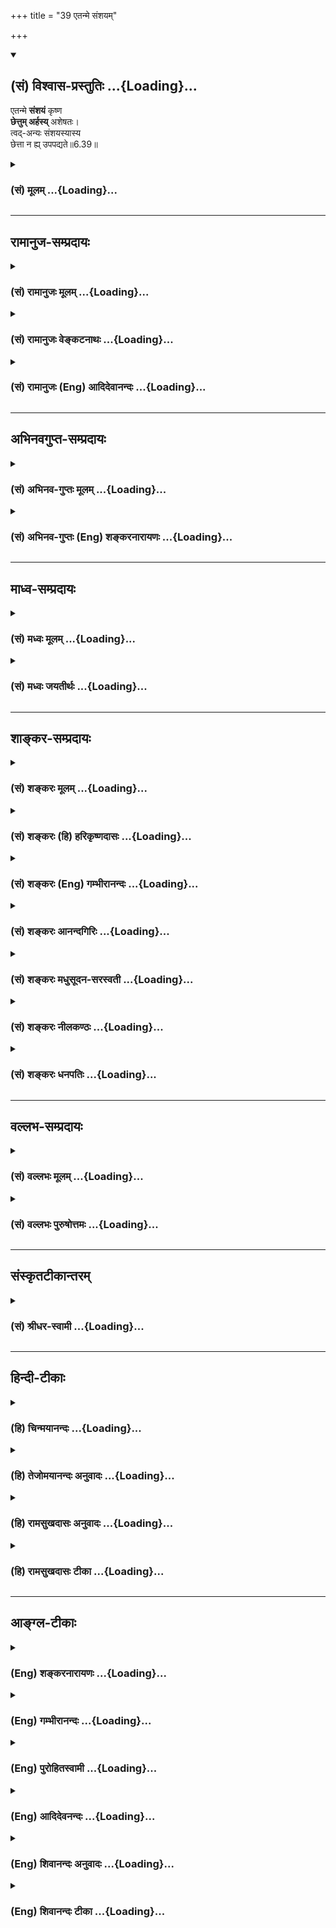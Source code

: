 +++
title = "39 एतन्मे संशयम्"

+++
<div class="js_include" newlevelforh1="2" title="(सं) विश्वास-प्रस्तुतिः" unfilled url="/mahAbhAratam/vyAsaH/shlokashaH/06-bhIShma-parva/03-bhagavad-gItA-parva/saMskRtam/vishvAsa-prastutiH/06_Atma-saMyama-yogaH_a/39_etanme_saMshayam.md">
<details open><summary><h2>(सं) विश्वास-प्रस्तुतिः ...{Loading}...</h2></summary>

एतन्मे **संशयं** कृष्ण  
**छेत्तुम् अर्हस्य्** अशेषतः।  
त्वद्-अन्यः संशयस्यास्य  
छेत्ता न ह्य् उपपद्यते॥6.39॥
</details>
</div>
<div class="js_include collapsed" newlevelforh1="3" title="(सं) मूलम्" unfilled url="/mahAbhAratam/vyAsaH/shlokashaH/06-bhIShma-parva/03-bhagavad-gItA-parva/saMskRtam/mUlam/06_Atma-saMyama-yogaH_a/39_etanme_saMshayam.md">
<details><summary><h3>(सं) मूलम् ...{Loading}...</h3></summary>

एतन्मे संशयं कृष्ण छेत्तुमर्हस्यशेषतः।  
त्वदन्यः संशयस्यास्य छेत्ता न ह्युपपद्यते।।6.39।।
</details>
</div>


_________________
## रामानुज-सम्प्रदायः
<div class="js_include collapsed" newlevelforh1="3" title="(सं) रामानुजः मूलम्" unfilled url="/mahAbhAratam/vyAsaH/shlokashaH/06-bhIShma-parva/03-bhagavad-gItA-parva/saMskRtam/rAmAnujaH/mUlam/06_Atma-saMyama-yogaH_a/39_etanme_saMshayam.md">
<details><summary><h3>(सं) रामानुजः मूलम् ...{Loading}...</h3></summary>

।।6.39।। तम् एनं **संशयम् अशेषतः छेत्तुम् अर्हसि** स्वतः प्रत्यक्षेण
युगपत् सर्वं सर्वदा स्वत एव पश्यतः त्वत्तः **अन्यः संशयस्य अस्य छेत्ता न
हि उपपद्यते।**

</details>
</div>
<div class="js_include collapsed" newlevelforh1="3" title="(सं) रामानुजः वेङ्कटनाथः" unfilled url="/mahAbhAratam/vyAsaH/shlokashaH/06-bhIShma-parva/03-bhagavad-gItA-parva/saMskRtam/rAmAnujaH/venkaTanAthaH/06_Atma-saMyama-yogaH_a/39_etanme_saMshayam.md">
<details><summary><h3>(सं) रामानुजः वेङ्कटनाथः ...{Loading}...</h3></summary>

।। 6.39एवं प्रागुक्तमेव योगसाधनं यथावच्छ्रुतम् अथ प्रागुक्तमेव
योगमाहात्म्यं श्रोतव्यं सर्वप्रकारान्वितं प्रपञ्चेन श्रोतुं पृच्छतीत्याह
अथेति। योगमाहात्म्यशब्देन सङ्ग्रहश्लोकस्थयोगसिद्धिशब्दो व्याख्यातः।
सिद्धिकारणं हि माहात्म्यम् सिद्धिश्चात्र शिथिलस्यापि योगस्य
चिरतरमनेकपुण्यलोकावाप्तिः पुनर्योगयोग्ययोगिकुलसम्भवः तद्द्वारा
पुनर्योगपौष्कल्यं ततश्चापवर्ग इत्येवंरूपा। एषा च सिद्धिः अनितरसाधारणेन
माहात्म्येन। ननुनेहाभिक्रमनाशोऽस्ति 2।40 इत्यादौ कर्मयोगस्य
माहात्म्यमुक्तम् अत्र तु तत्फलभूतस्यात्मावलोकनरूपयोगस्य अतः कथं
श्रुतमित्युक्तम् तत्राहअन्तर्गतेति। ततः किमित्यत्राहतच्चेति।
योगाङ्कुरभूतात्मज्ञानगर्भतया पुष्कलयोगस्वरूपसाधनतया च हि कर्मयोगस्य
माहात्स्यं तत्रोदितम् ततश्च योगोपाधिके तदङ्गभूतकर्मयोगमाहात्म्येऽभिहिते
अङ्गीभूतयोगमाहात्म्यमेवोक्तं भवतीति भावः। अयतिः इत्यादिपदानामर्थौचित्यात्
क्रमभेदेन अन्वयो दर्शितः। तत्र प्रवृत्तस्य हि ततश्चलितत्वं वाच्यम् नतु
तत्र श्रद्धोपेतमात्रस्येति अतः श्रद्धया तत्कार्यलक्षणेत्यभिप्रायेणयोगे
प्रवृत्त इत्युक्तम्। उपेतशब्द एव वाऽत्र श्रद्धाकृतयोगाधिगमपर
इत्यभिप्रायः। योगसंसिद्धिमप्राप्य योगसिद्धेः
पूर्वमेवेत्यर्थः। योगाच्चलितमानसः पुष्कलयोगं कर्तुमननुगुणचित्त इत्यर्थः।
कामभोगमोक्षनिरयेषु कतमामित्यर्थः। कां गतिं गच्छति इति
सामान्यनिर्दिष्टमेवकच्चित् इत्यादिना
विवृतम्। दृष्टान्तेऽप्युभयभ्रष्टत्वप्रकारं दर्शयतियथेति।
उभयभ्रष्टताविवरणरूपत्वात्विमूढो ब्रह्मणः पथि इत्येकस्याभिधानाच्च
पारिशेष्यादप्रतिष्ठपदं
सांसारिकफलसाधनकर्मभ्रंशाभिप्रायमित्याहयथावस्थितमिति।
कर्मस्वरूपानुष्ठानप्रयासादौ न किञ्चिन्न्यूनम् अभिसन्धिवैषम्यात्तु
निष्फलं संवृत्तमित्यभिप्रायः। विमूढो ब्रह्मणः पथि इति ब्रह्मपथे अज्ञानं न
विवक्षितम् ज्ञात्वोपक्रम्य निवृत्तं प्रति पृच्छ्यमानत्वात्। अतो
विमोहकार्ययोगनिवृत्तिरत्र विमूढशब्देन लक्ष्यत इत्यभिप्रायेणप्रक्रान्त
इत्यादिप्रच्युत इत्यन्तमुक्तम्। ब्रह्मणः पथि ब्रह्मप्राप्त्युपायभूते योग
इत्यर्थः। एतं मे संशयम् इति निर्दिश्यमानस्य संशयस्यार्थसिद्धं
शिरोन्तरमाहकिमयं नश्यत्येवेति। अर्हसि
सर्वज्ञत्वकारुणिकत्वप्रियसखत्वादियुक्तस्त्वं
योग्योऽसीत्यर्थः। कृष्णशब्देन त्वच्छब्देन चाभिप्रेतमाह स्वत इति।
करणाधीनम् अविशदानुमानादिप्रायं क्रमभावि कतिपयविषयं कादाचित्कमपि हि
त्वदन्येषां ज्ञानमिति भावः। एतेनयो वेत्ति युगपत्सर्वं प्रत्यक्षेण सदा
स्वतः। तं प्रणम्य हरिं शास्त्रं न्यायतत्त्वं प्रचक्ष्महे न्या.त. इति तु
भगवन्नाथमुनिमिश्राणां वचनमनुसंहितम्। न ह्युपपद्यत इति
युक्तिविरोधोऽभिप्रेतः।  
  

</details>
</div>
<div class="js_include collapsed" newlevelforh1="3" title="(सं) रामानुजः (Eng) आदिदेवानन्दः" unfilled url="/mahAbhAratam/vyAsaH/shlokashaH/06-bhIShma-parva/03-bhagavad-gItA-parva/saMskRtam/rAmAnujaH/english/AdidevAnandaH/06_Atma-saMyama-yogaH_a/39_etanme_saMshayam.md">
<details><summary><h3>(सं) रामानुजः (Eng) आदिदेवानन्दः ...{Loading}...</h3></summary>

6.37 - 6.39 Arjuna said What way does he go, who has embarked on Yoga endowed with faith, but who by inadeacy of exertion in practice, does not gain success in Yoga and has his mind wandering from Yoga; Does he not perish like a small piece of cloud torn from a large mass of cloud -
perish without reaching another large mass of cloud; Now does he not fall away from both (sides); He has no support and is confused on the path leading to the Brahman. He is without any support in the sense that Karma or rituals which constitutes the means of heaven etc., does not give support for a person who is devoid of attachment to fruits; for Karma is the means for generating its own fruits. He is also confused in the path leading to the Brahman on which he has just begun to traverse;
He has lost his way. Does he then get lost by falling down from both sides, these being attainment of heaven on the one hand and liberation on the other. Does he not thus perish; You should remove this doubt altogether from my mind; for there is no other remover of this doubt than You, who always perceive directly all matters simultaneously.

</details>
</div>


_________________
## अभिनवगुप्त-सम्प्रदायः
<div class="js_include collapsed" newlevelforh1="3" title="(सं) अभिनव-गुप्तः मूलम्" unfilled url="/mahAbhAratam/vyAsaH/shlokashaH/06-bhIShma-parva/03-bhagavad-gItA-parva/saMskRtam/abhinava-guptaH/mUlam/06_Atma-saMyama-yogaH_a/39_etanme_saMshayam.md">
<details><summary><h3>(सं) अभिनव-गुप्तः मूलम् ...{Loading}...</h3></summary>

।।6.37 6.39।। अयतः इत्यादि नह्युपपद्यते इत्यन्तम्। प्राप्ताद्योगात् यदि (
N यस्य instead यदि) चलितेऽपि चित्ते श्रद्धा न हीयते। विनष्टश्रद्धौ हि
सिद्धयोगोऽपि सर्वं निष्फलं कुरुते। उक्तं हि यदा प्राप्यापि विज्ञानं
दूषितं चित्तविभ्रमात्।  
  
तदैव ( तदैवम्) ध्वंसते शीघ्र तूलराशिवानलात्।। योगस्य सम्यक् सिद्धौ
अजातायां किं लोकान्निष्क्रान्तः सम्यक् च ब्रह्मणि न निलीन +++(K न लीन इति)+++
इति नश्येत् अथवा ब्रह्मणि अप्रतिष्ठितत्वात् विनश्यति परलोकबाधाय इति
प्रश्नः।

</details>
</div>
<div class="js_include collapsed" newlevelforh1="3" title="(सं) अभिनव-गुप्तः (Eng) शङ्करनारायणः" unfilled url="/mahAbhAratam/vyAsaH/shlokashaH/06-bhIShma-parva/03-bhagavad-gItA-parva/saMskRtam/abhinava-guptaH/english/shankaranArAyaNaH/06_Atma-saMyama-yogaH_a/39_etanme_saMshayam.md">
<details><summary><h3>(सं) अभिनव-गुप्तः (Eng) शङ्करनारायणः ...{Loading}...</h3></summary>

6.37-39 Ayatah etc. upto na hyupapadyate. Even if his mind has moved
away from the Yoga, he had reached, the faith in \[his\] mind is not
lost. for, a person - even if he has achieved the Yoga - makes all
\[achievements\] useless, if his faith is completely lost. That has been
said :- 'Even after attaining the perfect knowledge, if it gets vitiated
due to the caprices of mind, that very moment it perishes soon, just as
a heap of cotton does due to fire'. If a complete success in the Yoga
has not been achieved, then having come out of this \[material\] world,
and having not yet got himself absorbed in the Brahman, would he get
lost ; Or, because he has not yet got established in the Brahman, does
he permanently get destroyed as the other world (heaven) is \[also\]
ruined for him ; This is the estion. On this \[estion\], the conclusion
-

</details>
</div>


_________________
## माध्व-सम्प्रदायः
<div class="js_include collapsed" newlevelforh1="3" title="(सं) मध्वः मूलम्" unfilled url="/mahAbhAratam/vyAsaH/shlokashaH/06-bhIShma-parva/03-bhagavad-gItA-parva/saMskRtam/madhvaH/mUlam/06_Atma-saMyama-yogaH_a/39_etanme_saMshayam.md">
<details><summary><h3>(सं) मध्वः मूलम् ...{Loading}...</h3></summary>

।।6.37 6.39।। अयतिरप्रयत्नः।

</details>
</div>
<div class="js_include collapsed" newlevelforh1="3" title="(सं) मध्वः जयतीर्थः" unfilled url="/mahAbhAratam/vyAsaH/shlokashaH/06-bhIShma-parva/03-bhagavad-gItA-parva/saMskRtam/madhvaH/jayatIrthaH/06_Atma-saMyama-yogaH_a/39_etanme_saMshayam.md">
<details><summary><h3>(सं) मध्वः जयतीर्थः ...{Loading}...</h3></summary>

।।6.37 6.39।। अचतुर्थाश्रमीति प्रतीतिनिरासायाह **अयतिरि**ति।

</details>
</div>


_________________
## शाङ्कर-सम्प्रदायः
<div class="js_include collapsed" newlevelforh1="3" title="(सं) शङ्करः मूलम्" unfilled url="/mahAbhAratam/vyAsaH/shlokashaH/06-bhIShma-parva/03-bhagavad-gItA-parva/saMskRtam/shankaraH/mUlam/06_Atma-saMyama-yogaH_a/39_etanme_saMshayam.md">
<details><summary><h3>(सं) शङ्करः मूलम् ...{Loading}...</h3></summary>

।।6.39।। **एतत् मे** मम **संशयं कृष्ण** **छेत्तुम्** अपनेतुम् **अर्हसि
अशेषतः। त्वदन्यः** त्वत्तः अन्यः ऋषिः देवो वा च्छेत्ता नाशयिता **संशयस्य
अस्य न हि** यस्मात् **उपपद्यते** न संभवति। अतः त्वमेव छेत्तुमर्हसि
इत्यर्थः।।**श्रीभगवानुवाच**

</details>
</div>
<div class="js_include collapsed" newlevelforh1="3" title="(सं) शङ्करः (हि) हरिकृष्णदासः" unfilled url="/mahAbhAratam/vyAsaH/shlokashaH/06-bhIShma-parva/03-bhagavad-gItA-parva/saMskRtam/shankaraH/hindI/harikRShNadAsaH/06_Atma-saMyama-yogaH_a/39_etanme_saMshayam.md">
<details><summary><h3>(सं) शङ्करः (हि) हरिकृष्णदासः ...{Loading}...</h3></summary>

।।6.39।। हे कृष्ण मेरे इस संशयको निःशेषतासे काटनेके लिये अर्थात् नष्ट
करनेके लिये आप हीसमर्थ हैं क्योंकि आपको छोड़कर दूसरा कोई ऋषि या देवता इस
संशयका नाश करनेवाला सम्भव नहीं है। अतः आपको ही इसका नाश करना चाहिये यह
अभिप्राय है।

</details>
</div>
<div class="js_include collapsed" newlevelforh1="3" title="(सं) शङ्करः (Eng) गम्भीरानन्दः" unfilled url="/mahAbhAratam/vyAsaH/shlokashaH/06-bhIShma-parva/03-bhagavad-gItA-parva/saMskRtam/shankaraH/english/gambhIrAnandaH/06_Atma-saMyama-yogaH_a/39_etanme_saMshayam.md">
<details><summary><h3>(सं) शङ्करः (Eng) गम्भीरानन्दः ...{Loading}...</h3></summary>

6.39 O krsna, arhasi, You should; asesatah, totally; chettum, eradicate,
remove; etat, this; samsayam, doubt; me, of mine. Hi, for; na tvad
anyah, none other than You, be he a sage or a god; upapadyate, can be;
chetta, the despeller, the destroyer; asya, of this; samsayasya, doubt.
Therefore you Yourself should dispel (the doubt). This is the meaning.

</details>
</div>
<div class="js_include collapsed" newlevelforh1="3" title="(सं) शङ्करः आनन्दगिरिः" unfilled url="/mahAbhAratam/vyAsaH/shlokashaH/06-bhIShma-parva/03-bhagavad-gItA-parva/saMskRtam/shankaraH/AnandagiriH/06_Atma-saMyama-yogaH_a/39_etanme_saMshayam.md">
<details><summary><h3>(सं) शङ्करः आनन्दगिरिः ...{Loading}...</h3></summary>

।।6.39।। यथोपदर्शितसंशयापाकरणार्थमर्जुनो भगवन्तं प्रेरयन्नाह **एतदिति।**
मत्तोऽन्यः कश्चिदृषिर्वा देवो वा त्वदीयं संशयं छेत्स्यतीत्याशङ्क्याह
**त्वदन्य इति।** अन्यस्य संशयच्छेत्तुरभावे फलितमाह **अत इति।**

</details>
</div>
<div class="js_include collapsed" newlevelforh1="3" title="(सं) शङ्करः मधुसूदन-सरस्वती" unfilled url="/mahAbhAratam/vyAsaH/shlokashaH/06-bhIShma-parva/03-bhagavad-gItA-parva/saMskRtam/shankaraH/madhusUdana-sarasvatI/06_Atma-saMyama-yogaH_a/39_etanme_saMshayam.md">
<details><summary><h3>(सं) शङ्करः मधुसूदन-सरस्वती ...{Loading}...</h3></summary>

।।6.39।। यथोपदर्शितसंशयापाकरणाय भगवन्तमन्तर्यामिणमर्थयते पार्थः एतत् एतं
पूर्वोपदर्शितं मे मम संशयं हे कृष्ण छेत्तुमपनेतुमर्हस्यशेषतः
संशयमूलाधर्माद्युच्छेदेन। मदन्यः कश्चिदृषिर्वा देवो वा
त्वदीयमिमंसंशयमुच्छेत्स्यतीत्याशङ्क्याह त्वदन्यः त्वत्
परमेश्वरात्सर्वज्ञाच्छास्त्रकृतः परमगुरोः
कारुणिकादन्योऽनीश्वरत्वेनासर्वज्ञः कश्चिदृषिर्वा देवो वाऽस्य
योगभ्रष्टपरलोकगतिविषयस्य संशयस्य छेत्ता सम्यगुत्तरदानेन नाशयिता हि
यस्मान्नोपपद्यते न संभवति तस्मात्त्वमेव प्रत्यक्षदर्शी सर्वस्य परमगुरुः
संशयमेतं मम छेत्तुमर्हसीत्यर्थः।

</details>
</div>
<div class="js_include collapsed" newlevelforh1="3" title="(सं) शङ्करः नीलकण्ठः" unfilled url="/mahAbhAratam/vyAsaH/shlokashaH/06-bhIShma-parva/03-bhagavad-gItA-parva/saMskRtam/shankaraH/nIlakaNThaH/06_Atma-saMyama-yogaH_a/39_etanme_saMshayam.md">
<details><summary><h3>(सं) शङ्करः नीलकण्ठः ...{Loading}...</h3></summary>

।।6.39।। एतत् एतम्। स्पष्टमन्यत्।

</details>
</div>
<div class="js_include collapsed" newlevelforh1="3" title="(सं) शङ्करः धनपतिः" unfilled url="/mahAbhAratam/vyAsaH/shlokashaH/06-bhIShma-parva/03-bhagavad-gItA-parva/saMskRtam/shankaraH/dhanapatiH/06_Atma-saMyama-yogaH_a/39_etanme_saMshayam.md">
<details><summary><h3>(सं) शङ्करः धनपतिः ...{Loading}...</h3></summary>

।।6.39।। संशयमुक्त्वा तच्छेदनं प्रार्थयते एतदिति। एतं मे मम संशयं हे
कृष्ण छेत्तुमपनेतुमर्हस्यशेषतः। उक्तएव कृष्णपदाभिप्रायोऽत्रापि
द्रष्टव्यः। नन्वन्यः कश्चिद्देवो वा ऋषिर्वा छेत्स्यति
किमेवंप्रार्थनयेत्यत आह। त्वत्तः कृष्णादधिकारिणमाकृष्य
तत्तस्थानप्रापकात्तत्तत्कर्मफलप्रदातुः
सर्वेश्वरात्सर्वज्ञादन्योऽनीश्वरोऽसर्वज्ञ कश्चिदृषिर्वा देवो वास्य
संशयस्य छेत्ताऽपनेता हि यस्मान्न संभवत्यतः त्वमेव छेत्तुमर्हसीत्यर्थः।
यत्तु एतन्मे पृष्टं हे कृष्ण असंशयं यथा भवति तथाऽशेषतः सर्वात्मना
छेत्तुं निराकर्तुमर्हसीति तन्न। संशयस्यास्येत्यननुरोधप्रसङ्गात्।

</details>
</div>


_________________
## वल्लभ-सम्प्रदायः
<div class="js_include collapsed" newlevelforh1="3" title="(सं) वल्लभः मूलम्" unfilled url="/mahAbhAratam/vyAsaH/shlokashaH/06-bhIShma-parva/03-bhagavad-gItA-parva/saMskRtam/vallabhaH/mUlam/06_Atma-saMyama-yogaH_a/39_etanme_saMshayam.md">
<details><summary><h3>(सं) वल्लभः मूलम् ...{Loading}...</h3></summary>

।।6.39।। अत एतत्सन्देहनिवारकोऽपि त्वमेवति कथमन्नाह एनमिति। स्पष्टम्।

</details>
</div>
<div class="js_include collapsed" newlevelforh1="3" title="(सं) वल्लभः पुरुषोत्तमः" unfilled url="/mahAbhAratam/vyAsaH/shlokashaH/06-bhIShma-parva/03-bhagavad-gItA-parva/saMskRtam/vallabhaH/puruShottamaH/06_Atma-saMyama-yogaH_a/39_etanme_saMshayam.md">
<details><summary><h3>(सं) वल्लभः पुरुषोत्तमः ...{Loading}...</h3></summary>

  
  
।।6.39।। हे कृष्ण दास्येन सदानन्ददानसमर्थ एतन्मे संशयं मन्मनोगतसंशयम्। स
तु न नश्यत्येवत्वदुक्तिविश्वासात् परं मत्संशयमशेषतः
सोपपत्तिकाज्ञारूपवाक्यैश्छेत्तुं दूरीकर्तुमर्हसि। नन्वन्यत्र गुर्वादिषु
भक्तेषु च विज्ञाप्य संशयं दूरीकुर्वित्यत आह त्वदन्य इति। अस्य मद्गतस्य
त्वदेकवाक्यैकनिष्ठस्य मम संशयस्य छेत्ता त्वदन्यः त्वां विना हि निश्चयेन
अन्यो नोपपद्यते।  
  

</details>
</div>


_________________
## संस्कृतटीकान्तरम्
<div class="js_include collapsed" newlevelforh1="3" title="(सं) श्रीधर-स्वामी" unfilled url="/mahAbhAratam/vyAsaH/shlokashaH/06-bhIShma-parva/03-bhagavad-gItA-parva/saMskRtam/shrIdhara-svAmI/06_Atma-saMyama-yogaH_a/39_etanme_saMshayam.md">
<details><summary><h3>(सं) श्रीधर-स्वामी ...{Loading}...</h3></summary>

।।6.39।। त्वयैव सर्वज्ञेनायं मम संदेहो निरसनीयः
त्वत्तोऽन्यस्त्वेतत्संदेहनिवर्तको नास्तीत्याह **एतन्म इति।** एतत् एनम्।
छेत्ता निवर्तकः। स्पष्टमन्यत्।

</details>
</div>


_________________
## हिन्दी-टीकाः
<div class="js_include collapsed" newlevelforh1="3" title="(हि) चिन्मयानन्दः" unfilled url="/mahAbhAratam/vyAsaH/shlokashaH/06-bhIShma-parva/03-bhagavad-gItA-parva/hindI/chinmayAnandaH/06_Atma-saMyama-yogaH_a/39_etanme_saMshayam.md">
<details><summary><h3>(हि) चिन्मयानन्दः ...{Loading}...</h3></summary>

।।6.39।। इस प्रकरण के अन्तिम श्लोक में अर्जुन स्पष्ट कहता है कि हे कृष्ण
आप मेरे इस संशय को दूर कीजिए। केवल भगवान् कृष्ण ही अर्जुन के इस संशय का
निराकरण करके उसके मन के विक्षेपों को शान्त कर सकते थे। इस प्रश्न से यह
स्पष्ट हो जाता है कि उसकी पूर्व की शंका पूर्णत निवृत्त हो चुकी थी। उसकी
पूर्व शंका समत्वयोग की अशक्यता के सम्बन्ध में थी जिसका मुख्य कारण था मन
का चंचल स्वभाव। जो कोई भी जिज्ञासु साधक सम्पूर्ण हृदय से साधना करता है
उसके मन में एक शंका के निवृत्त होने पर अन्य शंकाएं और प्रश्न उठते रहते
हैं। संशयनिवृत्ति का उपाय है मनन। सत्संगत से भी विचार प्राप्त होकर संशय
दूर हो जाते हैं। प्रत्येक साधक की साधना एवं भावना के आधार पर उसे देहत्याग
के पश्चात् श्रेष्ठ जीवन का आश्वासन भगवान् देते हैं। अगले पाँच श्लोकों में
भगवान् उन योगियों की गति को बताते हैं जिनकी साधना मृत्यु के कारण अपूर्ण
रह जाती है अथवा मन की बहिर्मुखी प्रवृत्ति के कारण वे योग से पतित हो जाते
हैं।

</details>
</div>
<div class="js_include collapsed" newlevelforh1="3" title="(हि) तेजोमयानन्दः अनुवादः" unfilled url="/mahAbhAratam/vyAsaH/shlokashaH/06-bhIShma-parva/03-bhagavad-gItA-parva/hindI/tejomayAnandaH/anuvAdaH/06_Atma-saMyama-yogaH_a/39_etanme_saMshayam.md">
<details><summary><h3>(हि) तेजोमयानन्दः अनुवादः ...{Loading}...</h3></summary>

।।6.39।। हे कृष्ण ! मेरे इस संशय को नि:शेष रूप से छेदन (निराकरण) करने के
लिए आप ही योग्य है; क्योंकि आपके अतिरिक्त अन्य कोई इस संशय का छेदन करन
वाला (छेत्ता) मिलना संभव नहीं है।।

</details>
</div>
<div class="js_include collapsed" newlevelforh1="3" title="(हि) रामसुखदासः अनुवादः" unfilled url="/mahAbhAratam/vyAsaH/shlokashaH/06-bhIShma-parva/03-bhagavad-gItA-parva/hindI/rAmasukhadAsaH/anuvAdaH/06_Atma-saMyama-yogaH_a/39_etanme_saMshayam.md">
<details><summary><h3>(हि) रामसुखदासः अनुवादः ...{Loading}...</h3></summary>

।।6.39।। हे कृष्ण! मेरे इस सन्देहका सर्वथा छेदन करनेके लिये आप ही योग्य
हैं; क्योंकि इस संशयका छेदन करनेवाला आपके सिवाय दूसरा कोई हो नहीं सकता।

</details>
</div>
<div class="js_include collapsed" newlevelforh1="3" title="(हि) रामसुखदासः टीका" unfilled url="/mahAbhAratam/vyAsaH/shlokashaH/06-bhIShma-parva/03-bhagavad-gItA-parva/hindI/rAmasukhadAsaH/TIkA/06_Atma-saMyama-yogaH_a/39_etanme_saMshayam.md">
<details><summary><h3>(हि) रामसुखदासः टीका ...{Loading}...</h3></summary>

।।6.39।।***व्याख्या--*एतन्मे संशयं कृष्ण छेत्तुमर्हस्यशेषतः**
परमात्मप्राप्तिका उद्देश्य होनेसे साधक पापकर्मोंसे तो सर्वथा रहित हो
गया, इसलिये वह नरकोंमें तो जा ही नहीं सकता और स्वर्गका ध्येय न रहनेसे
स्वर्गमें भी जा नहीं सकता। मनुष्ययोनिमें आनेका उसका उद्देश्य नहीं है,
इसलिये वह उसमें भी नहीं आ सकता और परमात्मप्राप्तिके साधनसे भी विचलित हो
गया। ऐसा साधक क्या छिन्न-भिन्न बादलकी तरह नष्ट तो नहीं हो जाता; यह मेरा
संशय है।  
  
**'त्वदन्यः संशयस्यास्य छेत्ता न ह्युपपद्यते'** इस संशयका सर्वथा छेदन
करनेवाला अन्य कोई हो नहीं सकता। इसका तात्पर्य है कि शास्त्रकी कोई गुत्थी
हो, शास्त्रका कोई गहन विषय हो, कोई ऐसा कठिन पंक्ति हो, जिसका अर्थ न लगता
हो, तो उसको शास्त्रोंका ज्ञाता कोई विद्वान् भी समझा सकता है। परन्तु
योगभ्रष्टकी क्या गति होती है; इसका उत्तर वह नहीं दे सकता। हाँ, योगी कुछ
हदतक इसको जान सकता है, पर वह सम्पूर्ण प्राणियोंकी गति-आगतिको अर्थात्
जाने और आनेको नहीं जान सकता क्योंकि वह 'युञ्जान योगी' है अर्थात् अभ्यास
करके योगी बना है। अतः वह वहींतक जान सकता है, जहाँतक उसकी जाननेकी हद है।
परन्तु आप तो 'युक्त योगी' हैं अर्थात् आप बिना अभ्यास, परिश्रमके सर्वत्र
सब कुछ जाननेवाले हैं। आपके समान जानकार कोई हो सकता ही नहीं। आप साक्षात्
भगवान् हैं और सम्पूर्ण प्राणियोंकी गति-आगतिको जाननेवाले हैं **(टिप्पणी
प₀ 375)**। अतः इस योगभ्रष्टके गतिविषयक प्रश्नका उत्तर आप ही दे सकते हैं।
आप ही मेरे इस संशयको दूर कर सकते हैं।  
  
***सम्बन्ध--***अड़तीसवें श्लोकमें अर्जुनने शङ्का की थी कि संसारसे और
साधनसे च्युत हुए साधकका कहीं पतन तो नहीं हो जाता; उसका समाधान करनेके
लिये भगवान् आगेका श्लोक कहते हैं।

</details>
</div>


_________________
## आङ्ग्ल-टीकाः
<div class="js_include collapsed" newlevelforh1="3" title="(Eng) शङ्करनारायणः" unfilled url="/mahAbhAratam/vyAsaH/shlokashaH/06-bhIShma-parva/03-bhagavad-gItA-parva/english/shankaranArAyaNaH/06_Atma-saMyama-yogaH_a/39_etanme_saMshayam.md">
<details><summary><h3>(Eng) शङ्करनारायणः ...{Loading}...</h3></summary>

6.39. Please dispel this doubt of mine completely. But for Yourself, O Krsna, no eradicator of this doubt is possible.

</details>
</div>
<div class="js_include collapsed" newlevelforh1="3" title="(Eng) गम्भीरानन्दः" unfilled url="/mahAbhAratam/vyAsaH/shlokashaH/06-bhIShma-parva/03-bhagavad-gItA-parva/english/gambhIrAnandaH/06_Atma-saMyama-yogaH_a/39_etanme_saMshayam.md">
<details><summary><h3>(Eng) गम्भीरानन्दः ...{Loading}...</h3></summary>

6.39 O Krsna, You should totally eradicate this doubt of mine. For, none other than Yourself can be the dispeller of this doubt!

</details>
</div>
<div class="js_include collapsed" newlevelforh1="3" title="(Eng) पुरोहितस्वामी" unfilled url="/mahAbhAratam/vyAsaH/shlokashaH/06-bhIShma-parva/03-bhagavad-gItA-parva/english/purohitasvAmI/06_Atma-saMyama-yogaH_a/39_etanme_saMshayam.md">
<details><summary><h3>(Eng) पुरोहितस्वामी ...{Loading}...</h3></summary>

6.39 My Lord! Thou art worthy to solve this doubt once and for all; save Thyself there is no one competent to do so.

</details>
</div>
<div class="js_include collapsed" newlevelforh1="3" title="(Eng) आदिदेवनन्दः" unfilled url="/mahAbhAratam/vyAsaH/shlokashaH/06-bhIShma-parva/03-bhagavad-gItA-parva/english/AdidevanandaH/06_Atma-saMyama-yogaH_a/39_etanme_saMshayam.md">
<details><summary><h3>(Eng) आदिदेवनन्दः ...{Loading}...</h3></summary>

6.39 You should altogether remove this doubt of mine, O Krsna, for there is no other remover of this doubt thanYou.

</details>
</div>
<div class="js_include collapsed" newlevelforh1="3" title="(Eng) शिवानन्दः अनुवादः" unfilled url="/mahAbhAratam/vyAsaH/shlokashaH/06-bhIShma-parva/03-bhagavad-gItA-parva/english/shivAnandaH/anuvAdaH/06_Atma-saMyama-yogaH_a/39_etanme_saMshayam.md">
<details><summary><h3>(Eng) शिवानन्दः अनुवादः ...{Loading}...</h3></summary>

6.39 This doubt of mine, O Krishna, do Thou dispel completely; because it is not possible for any but Thee to dispel this doubt.

</details>
</div>
<div class="js_include collapsed" newlevelforh1="3" title="(Eng) शिवानन्दः टीका" unfilled url="/mahAbhAratam/vyAsaH/shlokashaH/06-bhIShma-parva/03-bhagavad-gItA-parva/english/shivAnandaH/TIkA/06_Atma-saMyama-yogaH_a/39_etanme_saMshayam.md">
<details><summary><h3>(Eng) शिवानन्दः टीका ...{Loading}...</h3></summary>

6.39 एतत् this; मे my; संशयम् doubt; कृष्ण O Krishna; छेत्तुम् to dispel; अर्हसि oughtest; अशेषतः completely; त्वत् than Thou; अन्यः
another; संशयस्य of doubt; अस्य of this; छेत्ता dispeller; न not; हि
verily; उपपद्यते is fit.Commentary There can be no better teacher than Thee for Thou art the omniscient Lord. Thou alone canst dispel this doubt. A Rishi (seer); a Deva (god); or a Muni (sage) will not be able to destroy this doubt.

</details>
</div>
